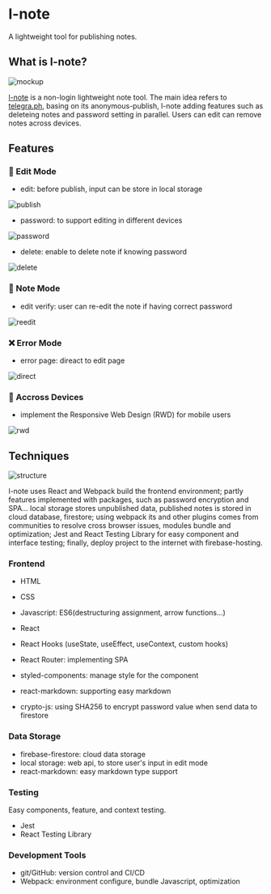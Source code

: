 # l-note
A lightweight tool for publishing notes.

## What is l-note?

![mockup](https://i.imgur.com/nMvRZpZ.png)

[l-note](l-note-app.web.app/) is a non-login lightweight note tool. 
The main idea refers to [telegra.ph](telegra.ph), basing on its anonymous-publish, l-note adding features such as deleteing notes and password setting in parallel. 
Users can edit can remove notes across devices.

## Features 

### 📝 Edit Mode

- edit: before publish, input can be store in local storage

![publish](https://i.imgur.com/daKZ9oR.gif)

- password: to support editing in different devices

![password](https://i.imgur.com/Kp6Dk5b.gif)

- delete: enable to delete note if knowing password

![delete](https://i.imgur.com/mZXbPoM.gif)

### 📄 Note Mode

- edit verify: user can re-edit the note if having correct password 

![reedit](https://i.imgur.com/pvVcXwN.gif)

### ❌ Error Mode

- error page: direact to edit page

![direct](https://i.imgur.com/YHgHEII.gif)

### 📱 Accross Devices 

- implement the Responsive Web Design (RWD) for mobile users

![rwd](https://i.imgur.com/ZXSHSto.gif)

## Techniques

![structure](https://i.imgur.com/i41Rxjw.png)

l-note uses React and Webpack build the frontend environment; partly features implemented with packages,
such as password encryption and SPA...
local storage stores unpublished data, published notes is stored in cloud database, firestore;
using webpack its and other plugins comes from communities to resolve cross browser issues, modules bundle and optimization;
Jest and React Testing Library for easy component and interface testing;
finally, deploy project to the internet with firebase-hosting.

### Frontend

- HTML
- CSS
- Javascript: ES6(destructuring assignment, arrow functions...)
- React
- React Hooks (useState, useEffect, useContext, custom hooks)

- React Router: implementing SPA
- styled-components: manage style for the component
- react-markdown: supporting easy markdown
- crypto-js: using SHA256 to encrypt password value when send data to firestore

  
### Data Storage

- firebase-firestore: cloud data storage
- local storage: web api, to store user's input in edit mode
- react-markdown: easy markdown type support

### Testing 

Easy components, feature, and context testing.
- Jest
- React Testing Library


### Development Tools 

- git/GitHub: version control and CI/CD
- Webpack: environment configure, bundle Javascript, optimization

